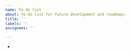 ```yaml
---
name: To do list
about: To do list for future development and roadmaps.
title: ''
labels: ''
assignees: ''

---
```


-

